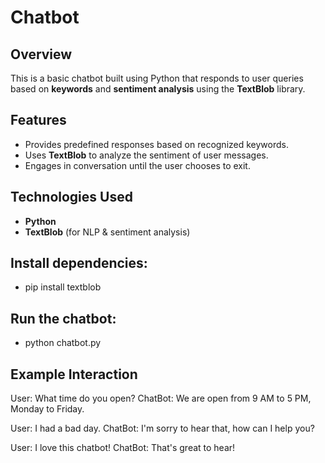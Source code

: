 # Chatbot

## Overview
This is a basic chatbot built using Python that responds to user queries based on **keywords** and **sentiment analysis** using the **TextBlob** library.

## Features
- Provides predefined responses based on recognized keywords.
- Uses **TextBlob** to analyze the sentiment of user messages.
- Engages in conversation until the user chooses to exit.

## Technologies Used
- **Python**
- **TextBlob** (for NLP & sentiment analysis)

## Install dependencies:
- pip install textblob

## Run the chatbot:
- python chatbot.py

## Example Interaction
User: What time do you open?
ChatBot: We are open from 9 AM to 5 PM, Monday to Friday.

User: I had a bad day.
ChatBot: I'm sorry to hear that, how can I help you?

User: I love this chatbot!
ChatBot: That's great to hear!
